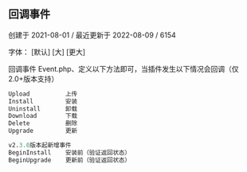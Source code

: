 ## 回调事件

创建于 2021-08-01 / 最近更新于 2022-08-09 / 6154

字体： \[默认\] \[大\] \[更大\]

回调事件 Event.php、定义以下方法即可，当插件发生以下情况会回调（仅2.0+版本支持）

```mathematica
Upload          上传
Install         安装
Uninstall       卸载
Download        下载
Delete          删除
Upgrade         更新

v2.3.0版本起新增事件
BeginInstall    安装前（验证返回状态）
BeginUpgrade    更新前（验证返回状态）
```